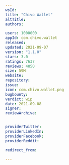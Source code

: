 ```yaml
---
wsId: 
title: "Chivo Wallet"
altTitle: 
authors:

users: 1000000
appId: com.chivo.wallet
released: 
updated: 2021-09-07
version: "1.1.0"
stars: 3.0
ratings: 7637
reviews: 4850
size: 59M
website: 
repository: 
issue: 
icon: com.chivo.wallet.png
bugbounty: 
verdict: wip
date: 2021-09-08
signer: 
reviewArchive:


providerTwitter: 
providerLinkedIn: 
providerFacebook: 
providerReddit: 

redirect_from:

---
```



